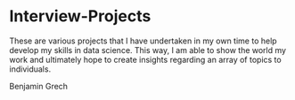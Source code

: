# Interview-Projects
These are various projects that I have undertaken in my own time to help develop my skills in data science. This way, I am able to show the world my work and ultimately hope to create insights regarding an array of topics to individuals. 

Benjamin Grech
